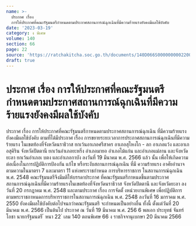 ```yaml
---
name: >-
  ประกาศ เรื่อง
  การให้ประกาศที่คณะรัฐมนตรีกำหนดตามประกาศสถานการณ์ฉุกเฉินที่มีความร้ายแรงยังคงมีผลใช้บังคับ
date: '2023-03-19'
category: ง พิเศษ
volume: 140
section: 66
page: 22
source: 'https://ratchakitcha.soc.go.th/documents/140D066S0000000002200.pdf'
draft: true
---
```


# ประกาศ เรื่อง การให้ประกาศที่คณะรัฐมนตรีกำหนดตามประกาศสถานการณ์ฉุกเฉินที่มีความร้ายแรงยังคงมีผลใช้บังคับ

ประกาศ เรื่อง การให้ประกาศที่คณะรัฐมนตรีกาหนดตามประกาศสถานการณ์ฉุกเฉิน ที่มีความร้ายแรงยังคงมีผลใช้บังคับ ตามที่ได้มีประกาศ เรื่อง การขยายระยะเวลาการประกาศสถานการณ์ฉุกเฉินที่มีความร้ายแรง ในเขตท้องที่จังหวัดนราธิวาส ยกเว้นอาเภอศรีสาคร อาเภอสุไหงโก - ลก อาเภอแว้ง และอาเภอสุคิริน จังหวัดปัตตานี ยกเว้นอำเภอยะหริ่ง อำเภอมายอ อำเภอไม้แก่น และอำเภอแม่ลาน และจังหวัดยะลา ยกเว้นอำเภอเ บตง และอำเภอกาบัง ลงวันที่ 19 มีนาคม พ.ศ. 2566 แล้ว นั้น เพื่อให้เกิดความต่อเนื่องในการปฏิบัติการป้องกัน แก้ไข หรือระงับสถานการณ์ฉุกเฉิน ที่มี ความร้ายแรง อาศัยอำนาจตามความในมาตรา 7 และมาตรา 11 แห่งพระราชกำหนด การบริหารราชการ ในสถานการณ์ฉุกเฉิน พ.ศ. 2548 คณะรัฐมนตรีจึงมีมติให้บรรดาประกาศ ที่คณะรัฐมนตรีกาหนดขึ้นตามประกาศสถานการณ์ฉุกเฉินที่มีความร้ายแรงในเขตท้องที่จังหวัดนราธิวาส จังหวัดปัตตานี และจังหวัดยะลา ลงวันที่ 20 กรกฎาคม พ.ศ. 2548 และตามประกาศ เรื่อง การจัดตั้ งหน่วยงานพิเศษ เพื่อปฏิบัติการตามพระราชกาหนดการบริหารราชการในสถานการณ์ฉุกเฉิน พ.ศ. 2548 ลงวันที่ 16 มกราคม พ.ศ. 2550 ยังคงมีผลใช้บังคับต่อไปจนกว่าคณะรัฐมนตรี จะกำหนดเป็นอย่างอื่น ทั้งนี้ ตั้งแต่วันที่ 20 มีนาคม พ.ศ. 2566 เป็นต้นไป ประกาศ ณ วันที่ 19 มีนาคม พ.ศ. 256 6 พลเอก ประยุทธ์ จันทร์โอชา นายกรัฐมนตรี ้ หนา 22 ่ เลม 140 ตอนพิเศษ 66 ง ราชกิจจานุเบกษา 20 มีนาคม 2566
